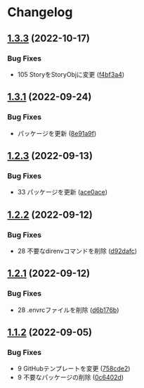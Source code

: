 # Changelog

## [1.3.3](https://github.com/revoltage-inc/tmp-nextjs/compare/v1.3.2...v1.3.3) (2022-10-17)


### Bug Fixes

* 105 StoryをStoryObjに変更 ([f4bf3a4](https://github.com/revoltage-inc/tmp-nextjs/commit/f4bf3a4d2ea963527c2c538f5a8f0ca990618574))

## [1.3.1](https://github.com/revoltage-inc/tmp-nextjs/compare/v1.3.0...v1.3.1) (2022-09-24)


### Bug Fixes

* パッケージを更新 ([8e91a9f](https://github.com/revoltage-inc/tmp-nextjs/commit/8e91a9feb0b7e53a90fd9b91b4e5b1d27d00c2f5))

## [1.2.3](https://github.com/revoltage-inc/tmp-nextjs/compare/v1.2.2...v1.2.3) (2022-09-13)


### Bug Fixes

* 33 パッケージを更新 ([ace0ace](https://github.com/revoltage-inc/tmp-nextjs/commit/ace0ace7687a859ab862d8ea136dca63b3e9baa1))

## [1.2.2](https://github.com/revoltage-inc/tmp-nextjs/compare/v1.2.1...v1.2.2) (2022-09-12)


### Bug Fixes

* 28 不要なdirenvコマンドを削除 ([d92dafc](https://github.com/revoltage-inc/tmp-nextjs/commit/d92dafc8612f84b3ff4a5b92bbcf114d231f8ca2))

## [1.2.1](https://github.com/revoltage-inc/tmp-nextjs/compare/v1.2.0...v1.2.1) (2022-09-12)


### Bug Fixes

* 28 .envrcファイルを削除 ([d6b176b](https://github.com/revoltage-inc/tmp-nextjs/commit/d6b176b4698c0c2cdff3144f5eb71bc0603ee265))

## [1.1.2](https://github.com/revoltage-inc/tmp-nextjs/compare/v1.1.1...v1.1.2) (2022-09-05)


### Bug Fixes

* 9 GitHubテンプレートを変更 ([758cde2](https://github.com/revoltage-inc/tmp-nextjs/commit/758cde23b7db8fe96c503439db2f814fdd0c2fa1))
* 9 不要なパッケージの削除 ([0c6402d](https://github.com/revoltage-inc/tmp-nextjs/commit/0c6402dd60ecb979942049fe1551a28614236a49))
